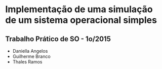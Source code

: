# Implementação de uma simulação de um sistema operacional simples
## Trabalho Prático de SO - 1o/2015

* Daniella Angelos
* Guilherme Branco
* Thales Ramos
